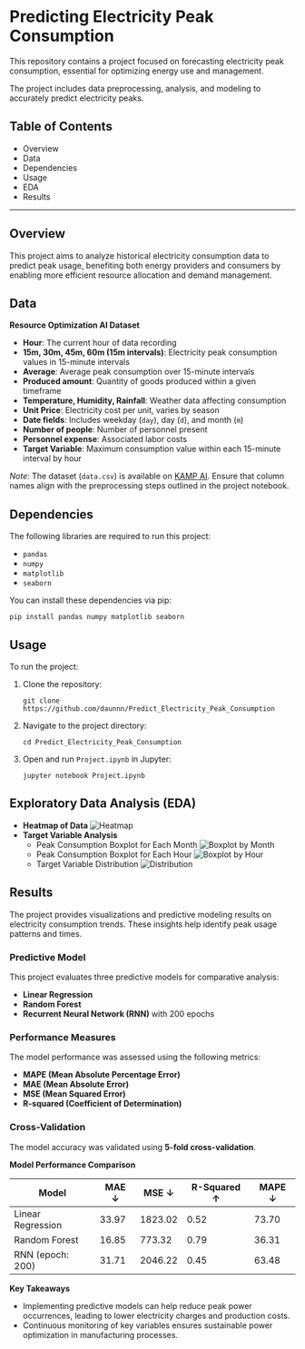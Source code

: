 # Predicting Electricity Peak Consumption

This repository contains a project focused on forecasting electricity peak consumption, essential for optimizing energy use and management.

The project includes data preprocessing, analysis, and modeling to accurately predict electricity peaks.

## Table of Contents
+ Overview
+ Data
+ Dependencies
+ Usage
+ EDA
+ Results

---

## Overview
This project aims to analyze historical electricity consumption data to predict peak usage, benefiting both energy providers and consumers by enabling more efficient resource allocation and demand management.

## Data
**Resource Optimization AI Dataset**
- **Hour**: The current hour of data recording
- **15m, 30m, 45m, 60m (15m intervals)**: Electricity peak consumption values in 15-minute intervals
- **Average**: Average peak consumption over 15-minute intervals
- **Produced amount**: Quantity of goods produced within a given timeframe
- **Temperature, Humidity, Rainfall**: Weather data affecting consumption
- **Unit Price**: Electricity cost per unit, varies by season
- **Date fields**: Includes weekday (`day`), day (`d`), and month (`m`)
- **Number of people**: Number of personnel present
- **Personnel expense**: Associated labor costs
- **Target Variable**: Maximum consumption value within each 15-minute interval by hour

*Note*: The dataset (`data.csv`) is available on [KAMP AI](https://www.kamp-ai.kr). Ensure that column names align with the preprocessing steps outlined in the project notebook.

## Dependencies
The following libraries are required to run this project:

- `pandas`
- `numpy`
- `matplotlib`
- `seaborn`

You can install these dependencies via pip:

    pip install pandas numpy matplotlib seaborn

## Usage
To run the project:

1. Clone the repository:

       git clone https://github.com/daunnn/Predict_Electricity_Peak_Consumption

2. Navigate to the project directory:

       cd Predict_Electricity_Peak_Consumption

3. Open and run `Project.ipynb` in Jupyter:

       jupyter notebook Project.ipynb

## Exploratory Data Analysis (EDA)
- **Heatmap of Data**
    ![Heatmap](https://github.com/user-attachments/assets/8fb681e1-e80e-4aba-9fa6-f9aa70dd7fe1)
- **Target Variable Analysis**
  - Peak Consumption Boxplot for Each Month
    ![Boxplot by Month](https://github.com/user-attachments/assets/5452fdf1-50a2-43d5-8f8d-2c46382db138)
  - Peak Consumption Boxplot for Each Hour
    ![Boxplot by Hour](https://github.com/user-attachments/assets/bc41a9f8-ba82-4a30-a4b5-86a95fc2b1bc)
  - Target Variable Distribution
    ![Distribution](https://github.com/user-attachments/assets/3ed902c9-0565-459e-9b89-d43dfb5a014d)

## Results
The project provides visualizations and predictive modeling results on electricity consumption trends. These insights help identify peak usage patterns and times.

### Predictive Model
This project evaluates three predictive models for comparative analysis:
- **Linear Regression**
- **Random Forest**
- **Recurrent Neural Network (RNN)** with 200 epochs

### Performance Measures
The model performance was assessed using the following metrics:
- **MAPE (Mean Absolute Percentage Error)**
- **MAE (Mean Absolute Error)**
- **MSE (Mean Squared Error)**
- **R-squared (Coefficient of Determination)**

### Cross-Validation
The model accuracy was validated using **5-fold cross-validation**.

**Model Performance Comparison**

| Model                | MAE ↓ | MSE ↓    | R-Squared ↑ | MAPE ↓ |
|----------------------|-------|----------|-------------|--------|
| Linear Regression    | 33.97 | 1823.02  | 0.52        | 73.70  |
| Random Forest        | 16.85 | 773.32   | 0.79        | 36.31  |
| RNN (epoch: 200)     | 31.71 | 2046.22  | 0.45        | 63.48  |

**Key Takeaways**
- Implementing predictive models can help reduce peak power occurrences, leading to lower electricity charges and production costs.
- Continuous monitoring of key variables ensures sustainable power optimization in manufacturing processes.
